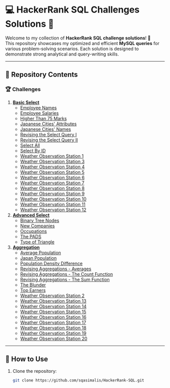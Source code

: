 # 💻 HackerRank SQL Challenges Solutions 🚀

Welcome to my collection of **HackerRank SQL challenge solutions**! 🥷  
This repository showcases my optimized and efficient **MySQL queries** for various problem-solving scenarios. Each solution is designed to demonstrate strong analytical and query-writing skills.  

---

## 📂 Repository Contents

### 🏆 Challenges
1. **[Basic Select](./Basic%20Select)**
   - [Employee Names](./Basic%20Select/Employee%20Names.sql)
   - [Employee Salaries](./Basic%20Select/Employee%20Salaries.sql)
   - [Higher Than 75 Marks](./Basic%20Select/Higher%20Than%2075%20Marks.sql)
   - [Japanese Cities' Attributes](./Basic%20Select/Japanese%20Cities'%20Attributes.sql)
   - [Japanese Cities' Names](./Basic%20Select/Japanese%20Cities'%20Names.sql)
   - [Revising the Select Query I](./Basic%20Select/Revising%20the%20Select%20Query%20I.sql)
   - [Revising the Select Query II](./Basic%20Select/Revising%20the%20Select%20Query%20II.sql)
   - [Select All](./Basic%20Select/Select%20All.sql)
   - [Select By ID](./Basic%20Select/Select%20By%20ID.sql)
   - [Weather Observation Station 1](./Basic%20Select/Weather%20Observation%20Station%201.sql)
   - [Weather Observation Station 3](./Basic%20Select/Weather%20Observation%20Station%203.sql)
   - [Weather Observation Station 4](./Basic%20Select/Weather%20Observation%20Station%204.sql)
   - [Weather Observation Station 5](./Basic%20Select/Weather%20Observation%20Station%205.sql)
   - [Weather Observation Station 6](./Basic%20Select/Weather%20Observation%20Station%206.sql)
   - [Weather Observation Station 7](./Basic%20Select/Weather%20Observation%20Station%207.sql)
   - [Weather Observation Station 8](./Basic%20Select/Weather%20Observation%20Station%208.sql)
   - [Weather Observation Station 9](./Basic%20Select/Weather%20Observation%20Station%209.sql)
   - [Weather Observation Station 10](./Basic%20Select/Weather%20Observation%20Station%2010.sql)
   - [Weather Observation Station 11](./Basic%20Select/Weather%20Observation%20Station%2011.sql)
   - [Weather Observation Station 12](./Basic%20Select/Weather%20Observation%20Station%2012.sql)
2. **[Advanced Select](./Advanced%20Select)**
   - [Binary Tree Nodes](./Advanced%20Select/Binary%20Tree%20Nodes.sql)
   - [New Companies](./Advanced%20Select/New%20Companies.sql)
   - [Occupations](./Advanced%20Select/Occupations.sql)
   - [The PADS](./Advanced%20Select/The%20PADS.sql)
   - [Type of Triangle](./Advanced%20Select/Type%20of%20Triangle.sql)
3. **[Aggregation](./Aggregation)**
   - [Average Population](./Aggregation/Average%20Population.sql)
   - [Japan Population](./Aggregation/Japan%20Population.sql)
   - [Population Density Difference](./Aggregation/Population%20Density%20Difference.sql)
   - [Revising Aggregations - Averages](./Aggregation/Revising%20Aggregations%20-%20Averages.sql)
   - [Revising Aggregations - The Count Function](./Aggregation/Revising%20Aggregations%20-%20The%20Count%20Function.sql)
   - [Revising Aggregations - The Sum Function](./Aggregation/Revising%20Aggregations%20-%20The%20Sum%20Function.sql)
   - [The Blunder](./Aggregation/The%20Blunder.sql)
   - [Top Earners](./Aggregation/Top%20Earners.sql)
   - [Weather Observation Station 2](./Aggregation/Weather%20Observation%20Station%202.sql)
   - [Weather Observation Station 13](./Aggregation/Weather%20Observation%20Station%2013.sql)
   - [Weather Observation Station 14](./Aggregation/Weather%20Observation%20Station%2014.sql)
   - [Weather Observation Station 15](./Aggregation/Weather%20Observation%20Station%2015.sql)
   - [Weather Observation Station 16](./Aggregation/Weather%20Observation%20Station%2016.sql)
   - [Weather Observation Station 17](./Aggregation/Weather%20Observation%20Station%2017.sql)
   - [Weather Observation Station 18](./Aggregation/Weather%20Observation%20Station%2018.sql)
   - [Weather Observation Station 19](./Aggregation/Weather%20Observation%20Station%2019.sql)
   - [Weather Observation Station 20](./Aggregation/Weather%20Observation%20Station%2020.sql)
---

## 🚀 How to Use

1. Clone the repository:  
   ```bash
   git clone https://github.com/sqasimalis/HackerRank-SQL.git
   
